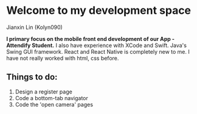 # Welcome to my development space
Jianxin Lin (Kolyn090)

**I primary focus on the mobile front end development
of our App - Attendify Student.**
I also have experience with XCode and Swift. Java's Swing GUI framework.
React and React Native is completely new to me. I have not really worked with 
html, css before.

## Things to do:
1. Design a register page
2. Code a bottom-tab navigator
3. Code the 'open camera' pages
